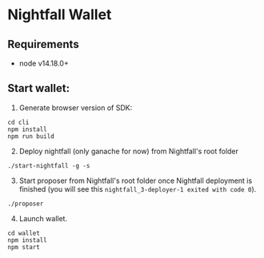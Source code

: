 # Nightfall Wallet

## Requirements
- node v14.18.0+
## Start wallet:

1. Generate browser version of SDK:
```
cd cli
npm install
npm run build
```
2. Deploy nightfall (only ganache for now) from Nightfall's root folder
```
./start-nightfall -g -s
```
3. Start proposer from Nightfall's root folder once Nightfall deployment is finished
(you will see this `nightfall_3-deployer-1 exited with code 0`).

```
./proposer
```
4. Launch wallet.
```
cd wallet
npm install
npm start
```
